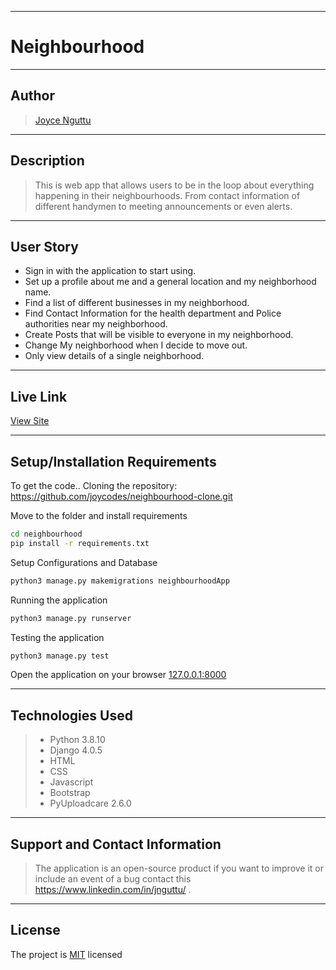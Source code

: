 ***

# Neighbourhood

---

## Author
> [Joyce Nguttu](https://github.com/joycodes)
***

## Description
>This is web app that allows users to be in the loop about everything happening in their neighbourhoods. From contact information of different handymen to meeting announcements or even alerts.

<!-- ![image](./static/images/loginscreen.png)
![image](./static/images/userpic.png) -->


---

## User Story  
  
* Sign in with the application to start using.
* Set up a profile about me and a general location and my neighborhood name.
* Find a list of different businesses in my neighborhood.
* Find Contact Information for the health department and Police authorities near my neighborhood.
* Create Posts that will be visible to everyone in my neighborhood.
* Change My neighborhood when I decide to move out.
* Only view details of a single neighborhood.
  

---

## Live Link
[View Site](https://.herokuapp.com/)

***

## Setup/Installation Requirements
To get the code..
Cloning the repository:
 https://github.com/joycodes/neighbourhood-clone.git
  
Move to the folder and install requirements
  ```bash
  cd neighbourhood
  pip install -r requirements.txt
  ```
Setup Configurations and  Database
  ```bash 
  python3 manage.py makemigrations neighbourhoodApp
  ``` 
Running the application
  ```bash
  python3 manage.py runserver
  ```
  
Testing the application
  ```bash
  python3 manage.py test
  ```
Open the application on your browser 
[127.0.0.1:8000](http://127.0.0.1:8000/)

---

## Technologies Used
>* Python 3.8.10
>* Django 4.0.5
>* HTML
>* CSS
>* Javascript
>* Bootstrap
>* PyUploadcare 2.6.0

 
---

## Support and Contact Information
> The application is an open-source product if you  want to improve it or include an event of a bug  contact this
> https://www.linkedin.com/in/jnguttu/ .
***
## License
The project is [MIT](LICENSE) licensed 